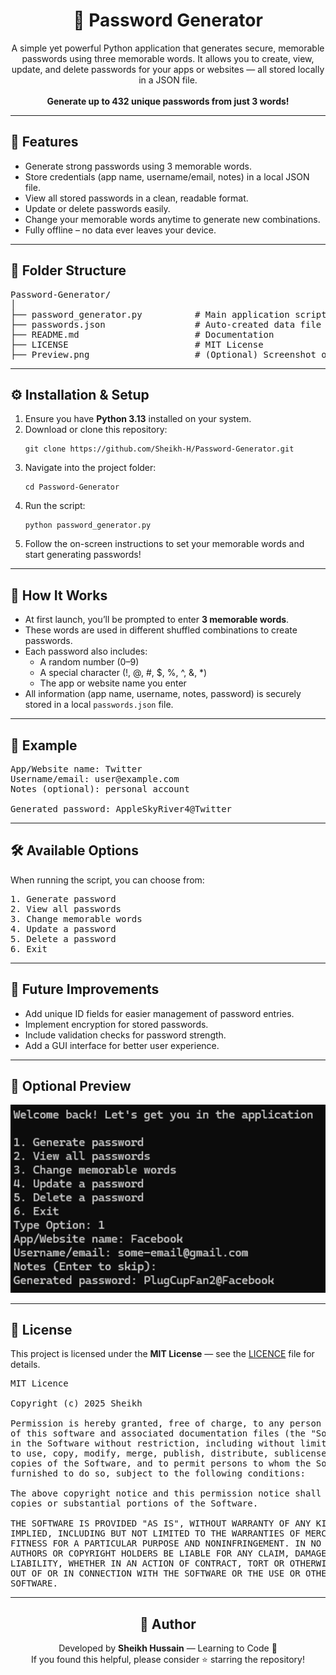 <h1 align="center">🔐 Password Generator</h1>

<p align="center">
  A simple yet powerful Python application that generates secure, memorable passwords using three memorable words.  
  It allows you to create, view, update, and delete passwords for your apps or websites — all stored locally in a JSON file.  
  <br><br>
  <b>Generate up to 432 unique passwords from just 3 words!</b>
</p>

---

<h2>📜 Features</h2>

<ul>
  <li>Generate strong passwords using 3 memorable words.</li>
  <li>Store credentials (app name, username/email, notes) in a local JSON file.</li>
  <li>View all stored passwords in a clean, readable format.</li>
  <li>Update or delete passwords easily.</li>
  <li>Change your memorable words anytime to generate new combinations.</li>
  <li>Fully offline – no data ever leaves your device.</li>
</ul>

---

<h2>📁 Folder Structure</h2>

<pre>
Password-Generator/
│
├── password_generator.py          # Main application script
├── passwords.json                 # Auto-created data file for storing credentials
├── README.md                      # Documentation
├── LICENSE                        # MIT License
├── Preview.png                    # (Optional) Screenshot or demo image
</pre>

---

<h2>⚙️ Installation & Setup</h2>

<ol>
  <li>Ensure you have <b>Python 3.13</b> installed on your system.</li>
  <li>Download or clone this repository:
    <pre><code>git clone https://github.com/Sheikh-H/Password-Generator.git</code></pre>
  </li>
  <li>Navigate into the project folder:
    <pre><code>cd Password-Generator</code></pre>
  </li>
  <li>Run the script:
    <pre><code>python password_generator.py</code></pre>
  </li>
  <li>Follow the on-screen instructions to set your memorable words and start generating passwords!</li>
</ol>

---

<h2>🧠 How It Works</h2>

<ul>
  <li>At first launch, you’ll be prompted to enter <b>3 memorable words</b>.</li>
  <li>These words are used in different shuffled combinations to create passwords.</li>
  <li>Each password also includes:
    <ul>
      <li>A random number (0–9)</li>
      <li>A special character (!, @, #, $, %, ^, &, *)</li>
      <li>The app or website name you enter</li>
    </ul>
  </li>
  <li>All information (app name, username, notes, password) is securely stored in a local <code>passwords.json</code> file.</li>
</ul>

---

<h2>🧩 Example</h2>

<pre>
App/Website name: Twitter
Username/email: user@example.com
Notes (optional): personal account

Generated password: AppleSkyRiver4@Twitter
</pre>

---

<h2>🛠️ Available Options</h2>

When running the script, you can choose from:

<pre>
1. Generate password
2. View all passwords
3. Change memorable words
4. Update a password
5. Delete a password
6. Exit
</pre>

---

<h2>🔐 Future Improvements</h2>

<ul>
  <li>Add unique ID fields for easier management of password entries.</li>
  <li>Implement encryption for stored passwords.</li>
  <li>Include validation checks for password strength.</li>
  <li>Add a GUI interface for better user experience.</li>
</ul>

---

<h2>📸 Optional Preview</h2>

<p align="center">
  <img src="./Preview.png" alt="Application Preview" width="600">
</p>

---

<h2>📄 License</h2>

<p>
  This project is licensed under the <b>MIT License</b> — see the <a href="./LICENCE">LICENCE</a> file for details.
</p>

<pre>
MIT Licence

Copyright (c) 2025 Sheikh

Permission is hereby granted, free of charge, to any person obtaining a copy
of this software and associated documentation files (the "Software"), to deal
in the Software without restriction, including without limitation the rights
to use, copy, modify, merge, publish, distribute, sublicense, and/or sell
copies of the Software, and to permit persons to whom the Software is
furnished to do so, subject to the following conditions:

The above copyright notice and this permission notice shall be included in all
copies or substantial portions of the Software.

THE SOFTWARE IS PROVIDED "AS IS", WITHOUT WARRANTY OF ANY KIND, EXPRESS OR
IMPLIED, INCLUDING BUT NOT LIMITED TO THE WARRANTIES OF MERCHANTABILITY,
FITNESS FOR A PARTICULAR PURPOSE AND NONINFRINGEMENT. IN NO EVENT SHALL THE
AUTHORS OR COPYRIGHT HOLDERS BE LIABLE FOR ANY CLAIM, DAMAGES OR OTHER
LIABILITY, WHETHER IN AN ACTION OF CONTRACT, TORT OR OTHERWISE, ARISING FROM,
OUT OF OR IN CONNECTION WITH THE SOFTWARE OR THE USE OR OTHER DEALINGS IN THE
SOFTWARE.
</pre>

---

<h2 align="center">💬 Author</h2>

<p align="center">
  Developed by <b>Sheikh Hussain</b> — Learning to Code 🧠  
  <br>
  If you found this helpful, please consider ⭐ starring the repository!
</p>

